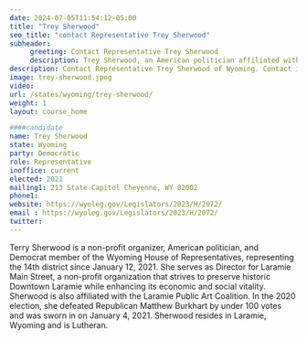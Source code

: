 ```yaml
---
date: 2024-07-05T11:54:12-05:00
title: "Trey Sherwood"
seo_title: "contact Representative Trey Sherwood"
subheader:
     greeting: Contact Representative Trey Sherwood
     description: Trey Sherwood, an American politician affiliated with the Democratic Party, assumed office as a member of the Wyoming House of Representatives, representing District 14, on January 4, 2021.
description: Contact Representative Trey Sherwood of Wyoming. Contact information for Trey Sherwood includes email address, phone number, and mailing address.
image: trey-sherwood.jpeg
video:
url: /states/wyoming/trey-sherwood/
weight: 1
layout: course_home

####candidate
name: Trey Sherwood
state: Wyoming
party: Democratic
role: Representative
inoffice: current
elected: 2021
mailing1: 213 State Capitol Cheyenne, WY 82002
phone1: 
website: https://wyoleg.gov/Legislators/2023/H/2072/
email : https://wyoleg.gov/Legislators/2023/H/2072/
twitter: 
---
```

Terry Sherwood is a non-profit organizer, American politician, and Democrat member of the Wyoming House of Representatives, representing the 14th district since January 12, 2021. She serves as Director for Laramie Main Street, a non-profit organization that strives to preserve historic Downtown Laramie while enhancing its economic and social vitality. Sherwood is also affiliated with the Laramie Public Art Coalition. In the 2020 election, she defeated Republican Matthew Burkhart by under 100 votes and was sworn in on January 4, 2021. Sherwood resides in Laramie, Wyoming and is Lutheran.
